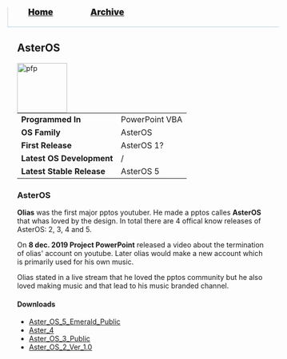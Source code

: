 <blockquote style="background: #0000;border-bottom: 1px solid #B2D2E1;height: 30px;margin: 0 -20px 20px;padding: 0px 20px 9px 40px;">
  <p style=""><a href="https://hexa-one.github.io/pptos-wiki/" style="font-size: 17px;font-weight: 900;font-style: normal;text-shadow: rgba(255,255,255,0.9) 0 1px 0;">Home</a>&nbsp;&nbsp;&nbsp;&nbsp;&nbsp;&nbsp;&nbsp;&nbsp;&nbsp;&nbsp;&nbsp;&nbsp;&nbsp;&nbsp;&nbsp;&nbsp;&nbsp;&nbsp;
    <a href="https://hexa-one.github.io/pptos-wiki/archive/" style="font-size: 17px;font-weight: 900;font-style: normal;text-shadow: rgba(255,255,255,0.9) 0 1px 0;">Archive</a>
  </p>
</blockquote>

## AsterOS

<a>
  <img align="left" height="100" alt="pfp" src="https://user-images.githubusercontent.com/58103738/129057670-1a86fcac-1d22-45f9-a5ab-f565a06c7072.png" />
</a>

|||
|---|---|
|**Programmed In**| PowerPoint VBA |
|**OS Family**| AsterOS |
|**First Release**| AsterOS 1? |
|**Latest OS Development**| / |
|**Latest Stable Release**| AsterOS 5 |

### AsterOS

**Olias** was the first major pptos youtuber. He made a pptos calles **AsterOS** that whas loved by the design. In total there are 4 offical know releases of AsterOS: 2, 3, 4 and 5.

On **8 dec. 2019 Project PowerPoint** released a video about the termination of olias' account on youtube. Later olias would make a new account which is primarily used for his own music.

Olias stated in a live stream that he loved the pptos community but he also loved making music and that lead to his music branded channel.

#### Downloads

- [Aster_OS_5_Emerald_Public](https://github.com/hexa-one/pptos-wiki/raw/gh-pages/files/Aster_OS/Aster_OS_5_Emerald_Public.ppsm)
- [Aster_4](https://github.com/hexa-one/pptos-wiki/raw/gh-pages/files/Aster_OS/Aster_4.zip)
- [Aster_OS_3_Public](https://github.com/hexa-one/pptos-wiki/raw/gh-pages/files/Aster_OS/Aster_OS_3_Public.ppsm)
- [Aster_OS_2_Ver_1.0](https://github.com/hexa-one/pptos-wiki/raw/gh-pages/files/Aster_OS/Aster_OS_2_Ver_1.0.ppsm)

